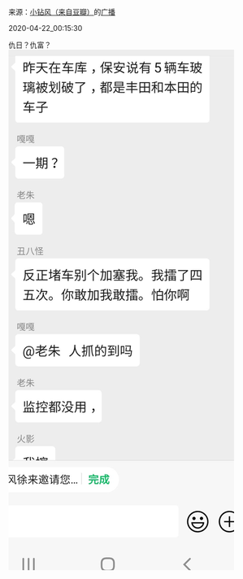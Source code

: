 来源：[小钻风（来自豆瓣）](https://www.douban.com/people/58982367/)的[广播](https://www.douban.com/people/58982367/status/2926504690/)


2020-04-22_00:15:30


仇日？仇富？
![](./pic/2020-04-22_00:15:30-小钻风的广播1.jpg)  

